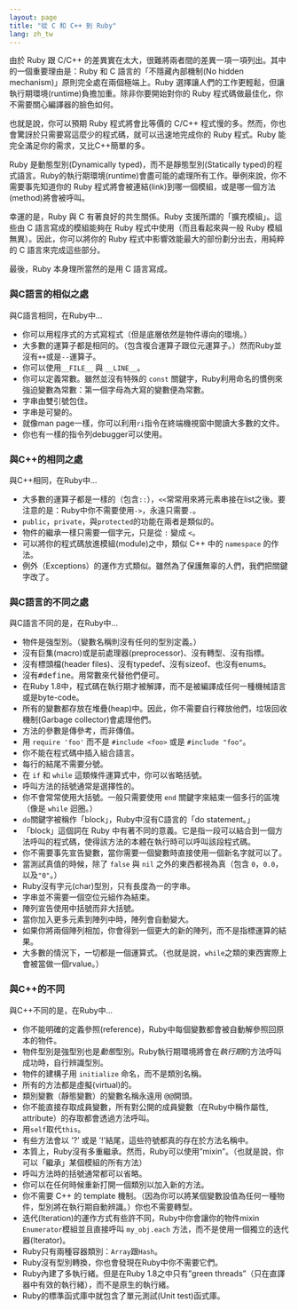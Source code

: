 ```yaml
---
layout: page
title: "從 C 和 C++ 到 Ruby"
lang: zh_tw
---
```


由於 Ruby 跟 C/C++ 的差異實在太大，很難將兩者間的差異一項一項列出。其中的一個重要理由是：Ruby 和 C
語言的「不隱藏內部機制(No hidden mechanism)」原則完全處在兩個極端上。Ruby
選擇讓人們的工作更輕鬆，但讓執行期環境(runtime)負擔加重。除非你要開始對你的 Ruby 程式碼做最佳化，你不需要關心編譯器的臉色如何。

也就是說，你可以預期 Ruby 程式將會比等價的 C/C++ 程式慢的多。然而，你也會驚訝於只需要寫這麼少的程式碼，就可以迅速地完成你的
Ruby 程式。Ruby 能完全滿足你的需求，又比C++簡單的多。

Ruby 是動態型別(Dynamically typed)，而不是靜態型別(Statically
typed)的程式語言。Ruby的執行期環境(runtime)會盡可能的處理所有工作。舉例來說，你不需要事先知道你的 Ruby
程式將會被連結(link)到哪一個模組，或是哪一個方法(method)將會被呼叫。

幸運的是，Ruby 與 C 有著良好的共生關係。Ruby 支援所謂的「擴充模組」。這些由 C 語言寫成的模組能夠在 Ruby
程式中使用（而且看起來與一般 Ruby 模組無異）。因此，你可以將你的 Ruby 程式中影響效能最大的部份劃分出去，用純粹的 C
語言來完成這些部分。

最後，Ruby 本身理所當然的是用 C 語言寫成。

### 與C語言的相似之處

與C語言相同，在Ruby中...

* 你可以用程序式的方式寫程式（但是底層依然是物件導向的環境。）
* 大多數的運算子都是相同的。（包含複合運算子跟位元運算子。）然而Ruby並沒有`++`或是`--`運算子。
* 你可以使用`__FILE__` 與 `__LINE__`。
* 你可以定義常數。雖然並沒有特殊的 `const` 關鍵字，Ruby利用命名的慣例來強迫變數為常數：第一個字母為大寫的變數便為常數。
* 字串由雙引號包住。
* 字串是可變的。
* 就像man page一樣，你可以利用`ri`指令在終端機視窗中閱讀大多數的文件。
* 你也有一樣的指令列debugger可以使用。

### 與C++的相同之處

與C++相同，在Ruby中...

* 大多數的運算子都是一樣的（包含`::`），`<<`常常用來將元素串接在list之後。要注意的是：Ruby中你不需要使用`->`，永遠只需要`.`。
* `public`，`private`，與`protected`的功能在兩者是類似的。
* 物件的繼承一樣只需要一個字元，只是從 `:` 變成 `<`。
* 可以將你的程式碼放進模組(module)之中，類似 C++ 中的 `namespace` 的作法。
* 例外（Exceptions）的運作方式類似。雖然為了保護無辜的人們，我們把關鍵字改了。

### 與C語言的不同之處

與C語言不同的是，在Ruby中...

* 物件是強型別。（變數名稱則沒有任何的型別定義。）
* 沒有巨集(macro)或是前處理器(preprocessor)、沒有轉型、沒有指標。
* 沒有標頭檔(header files)、沒有typedef、沒有sizeof、也沒有enums。
* 沒有<tt>#define</tt>。用常數來代替他們便可。
* 在Ruby 1.8中，程式碼在執行期才被解譯，而不是被編譯成任何一種機械語言或是byte-code。
* 所有的變數都存放在堆疊(heap)中。因此，你不需要自行釋放他們，垃圾回收機制(Garbage collector)會處理他們。
* 方法的參數是傳參考，而非傳值。
* 用 `require 'foo'` 而不是 `#include <foo>` 或是 `#include "foo"`。
* 你不能在程式碼中插入組合語言。
* 每行的結尾不需要分號。
* 在 `if` 和 `while` 這類條件運算式中，你可以省略括號。
* 呼叫方法的括號通常是選擇性的。
* 你不會常常使用大括號。一般只需要使用 `end` 關鍵字來結束一個多行的區塊（像是 `while` 迴圈。）
* `do`關鍵字被稱作「block」，Ruby中沒有C語言的「do statement。」
* 「block」這個詞在 Ruby 中有著不同的意義。它是指一段可以結合到一個方法呼叫的程式碼，使得該方法的本體在執行時可以呼叫該段程式碼。
* 你不需要事先宣告變數，當你需要一個變數時直接使用一個新名字就可以了。
* 當測試真值的時候，除了 `false` 與 `nil` 之外的東西都視為真（包含 `0`，`0.0`，以及`"0"`。）
* Ruby沒有字元(char)型別，只有長度為一的字串。
* 字串並不需要一個空位元組作為結束。
* 陣列宣告使用中括號而非大括號。
* 當你加入更多元素到陣列中時，陣列會自動變大。
* 如果你將兩個陣列相加，你會得到一個更大的新的陣列，而不是指標運算的結果。
* 大多數的情況下，一切都是一個運算式。（也就是說，`while`之類的東西實際上會被當做一個rvalue。）

### 與C++的不同

與C++不同的是，在Ruby中...

* 你不能明確的定義參照(reference)，Ruby中每個變數都會被自動解參照回原本的物件。
* 物件型別是強型別也是*動態*型別。Ruby執行期環境將會在*執行期*的方法呼叫成功時，自行辨識型別。
* 物件的建構子用 `initialize` 命名，而不是類別名稱。
* 所有的方法都是虛擬(virtual)的。
* 類別變數（靜態變數）的變數名稱永遠用 <tt>@@</tt>開頭。
* 你不能直接存取成員變數，所有對公開的成員變數（在Ruby中稱作屬性, attribute）的存取都會透過方法呼叫。
* 用`self`取代`this`。
* 有些方法會以 ’?’ 或是 ’!’結尾，這些符號都真的存在於方法名稱中。
* 本質上，Ruby沒有多重繼承。然而，Ruby可以使用”mixin”。（也就是說，你可以「繼承」某個模組的所有方法）
* 呼叫方法時的括號通常都可以省略。
* 你可以在任何時候重新打開一個類別以加入新的方法。
* 你不需要 C++ 的 template 機制。（因為你可以將某個變數設值為任何一種物件，型別將在執行期自動辨識。）你也不需要轉型。
* 迭代(Iteration)的運作方式有些許不同，Ruby中你會讓你的物件mixin `Enumerator`模組並且直接呼叫
  `my_obj.each` 方法，而不是使用一個獨立的迭代器(Iterator)。
* Ruby只有兩種容器類別：`Array`跟`Hash`。
* Ruby沒有型別轉換，你也會發現在Ruby中你不需要它們。
* Ruby內建了多執行緒。但是在Ruby 1.8之中只有”green threads”（只在直譯器中有效的執行緒），而不是原生的執行緒。
* Ruby的標準函式庫中就包含了單元測試(Unit test)函式庫。

